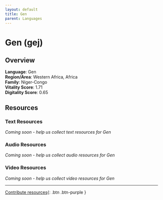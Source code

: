 ```yaml
---
layout: default
title: Gen
parent: Languages
---
```


# Gen (gej)

## Overview

**Language**: Gen  
**Region/Area**: Western Africa, Africa  
**Family**: Niger-Congo  
**Vitality Score**: 1.71  
**Digitality Score**: 0.65  

## Resources

### Text Resources
*Coming soon - help us collect text resources for Gen*

### Audio Resources
*Coming soon - help us collect audio resources for Gen*

### Video Resources
*Coming soon - help us collect video resources for Gen*

---

[Contribute resources](https://fairtrain.github.io/){: .btn .btn-purple }
